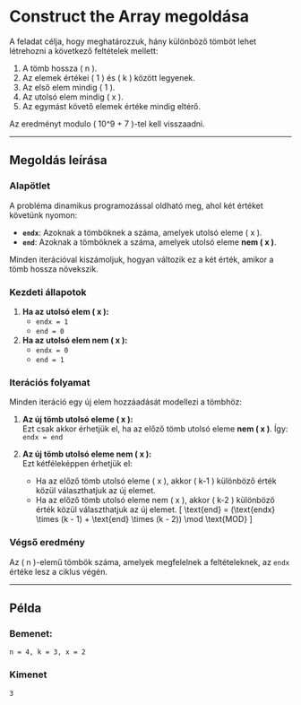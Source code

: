 # Construct the Array megoldása

A feladat célja, hogy meghatározzuk, hány különböző tömböt lehet létrehozni a következő feltételek mellett:
1. A tömb hossza \( n \).
2. Az elemek értékei \( 1 \) és \( k \) között legyenek.
3. Az első elem mindig \( 1 \).
4. Az utolsó elem mindig \( x \).
5. Az egymást követő elemek értéke mindig eltérő.

Az eredményt modulo \( 10^9 + 7 \)-tel kell visszaadni.

---

## Megoldás leírása

### Alapötlet
A probléma dinamikus programozással oldható meg, ahol két értéket követünk nyomon:
- **`endx`**: Azoknak a tömböknek a száma, amelyek utolsó eleme \( x \).
- **`end`**: Azoknak a tömböknek a száma, amelyek utolsó eleme **nem \( x \)**.

Minden iterációval kiszámoljuk, hogyan változik ez a két érték, amikor a tömb hossza növekszik.

### Kezdeti állapotok
1. **Ha az utolsó elem \( x \):**
   - `endx = 1`
   - `end = 0`
2. **Ha az utolsó elem nem \( x \):**
   - `endx = 0`
   - `end = 1`

### Iterációs folyamat
Minden iteráció egy új elem hozzáadását modellezi a tömbhöz:
1. **Az új tömb utolsó eleme \( x \):**  
   Ezt csak akkor érhetjük el, ha az előző tömb utolsó eleme **nem \( x \)**. Így: `endx = end`


2. **Az új tömb utolsó eleme nem \( x \):**  
   Ezt kétféleképpen érhetjük el:
   - Ha az előző tömb utolsó eleme \( x \), akkor \( k-1 \) különböző érték közül választhatjuk az új elemet.
   - Ha az előző tömb utolsó eleme nem \( x \), akkor \( k-2 \) különböző érték közül választhatjuk az új elemet.
\[
\text{end} = (\text{endx} \times (k - 1) + \text{end} \times (k - 2)) \mod \text{MOD}
\]



### Végső eredmény
Az \( n \)-elemű tömbök száma, amelyek megfelelnek a feltételeknek, az `endx` értéke lesz a ciklus végén.

---

## Példa

### Bemenet:

```plaintext
n = 4, k = 3, x = 2
```

### Kimenet

```plaintext
3
```